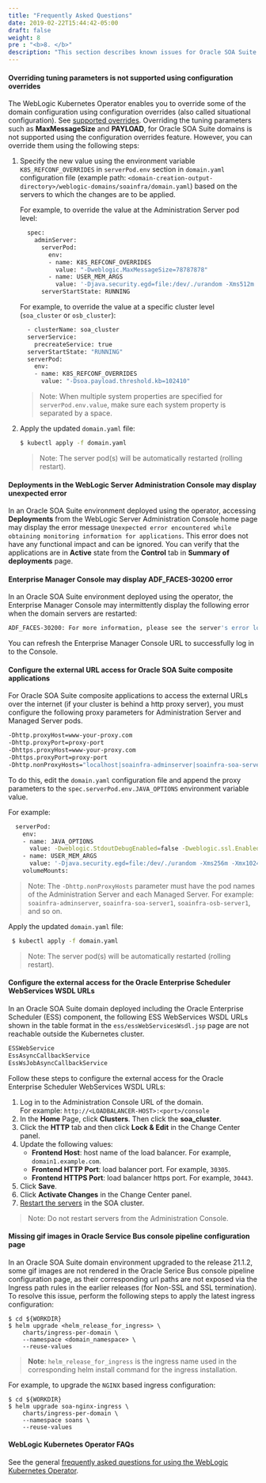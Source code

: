 ```yaml
---
title: "Frequently Asked Questions"
date: 2019-02-22T15:44:42-05:00
draft: false
weight: 8
pre : "<b>8. </b>"
description: "This section describes known issues for Oracle SOA Suite domain deployment on Kubernetes. It also provides answers to frequently asked questions."
---
```



#### Overriding tuning parameters is not supported using configuration overrides

The WebLogic Kubernetes Operator enables you to override some of the domain configuration using configuration overrides (also called situational configuration).
See [supported overrides](https://oracle.github.io/weblogic-kubernetes-operator/managing-domains/configoverrides/#typical-overrides). Overriding the tuning parameters such as **MaxMessageSize** and **PAYLOAD**,  for Oracle SOA Suite domains is not supported using the configuration overrides feature. However, you can override them using the following steps:

1. Specify the new value using the environment variable `K8S_REFCONF_OVERRIDES` in `serverPod.env` section in `domain.yaml` configuration file (example path: `<domain-creation-output-directory>/weblogic-domains/soainfra/domain.yaml`) based on the servers to which the changes are to be applied.

    For example, to override the value at the Administration Server pod level:
    ```bash
      spec:
        adminServer:
          serverPod:
            env:
            - name: K8S_REFCONF_OVERRIDES
              value: "-Dweblogic.MaxMessageSize=78787878"
            - name: USER_MEM_ARGS
              value: '-Djava.security.egd=file:/dev/./urandom -Xms512m -Xmx1024m '
          serverStartState: RUNNING
    ```

    For example, to override the value at a specific cluster level (`soa_cluster` or `osb_cluster`):
    ```bash
      - clusterName: soa_cluster
      serverService:
        precreateService: true
      serverStartState: "RUNNING"
      serverPod:
        env:
        - name: K8S_REFCONF_OVERRIDES
          value: "-Dsoa.payload.threshold.kb=102410"
    ```
    > Note: When multiple system properties are specified for `serverPod.env.value`, make sure each system property is separated by a space.

1. Apply the updated `domain.yaml` file:

    ``` bash
    $ kubectl apply -f domain.yaml
    ```
   > Note: The server pod(s) will be automatically restarted (rolling restart).

#### Deployments in the WebLogic Server Administration Console may display unexpected error

In an Oracle SOA Suite environment deployed using the operator, accessing **Deployments** from the WebLogic Server Administration Console home page may display the error message `Unexpected error encountered while obtaining monitoring information for applications`. This error does not have any functional impact and can be ignored. You can verify that the applications are in **Active** state from the **Control** tab in **Summary of deployments** page.


#### Enterprise Manager Console may display ADF_FACES-30200 error

In an Oracle SOA Suite environment deployed using the operator, the Enterprise Manager Console may intermittently display the following error when the domain servers are restarted:

``` bash
ADF_FACES-30200: For more information, please see the server's error log for an entry beginning with: The UIViewRoot is null. Fatal exception during PhaseId: RESTORE_VIEW 1.
```

You can refresh the Enterprise Manager Console URL to successfully log in to the Console.


#### Configure the external URL access for Oracle SOA Suite composite applications

For Oracle SOA Suite composite applications to access the external URLs over the internet (if your cluster is behind a http proxy server), you must configure the following proxy parameters for Administration Server and Managed Server pods.

``` bash
-Dhttp.proxyHost=www-your-proxy.com  
-Dhttp.proxyPort=proxy-port  
-Dhttps.proxyHost=www-your-proxy.com  
-Dhttps.proxyPort=proxy-port  
-Dhttp.nonProxyHosts="localhost|soainfra-adminserver|soainfra-soa-server1|soainfra-osb-server1|...soainfra-soa-serverN|*.svc.cluster.local|*.your.domain.com|/var/run/docker.sock"  
```
To do this, edit the `domain.yaml` configuration file and append the proxy parameters to the `spec.serverPod.env.JAVA_OPTIONS` environment variable value.

For example:
```bash
  serverPod:
    env:
    - name: JAVA_OPTIONS
      value: -Dweblogic.StdoutDebugEnabled=false -Dweblogic.ssl.Enabled=true -Dweblogic.security.SSL.ignoreHostnameVerification=true -Dhttp.proxyHost=www-your-proxy.com -Dhttp.proxyPort=proxy-port -Dhttps.proxyHost=www-your-proxy.com -Dhttps.proxyPort=proxy-port -Dhttp.nonProxyHosts="localhost|soainfra-adminserver|soainfra-soa-server1|soainfra-osb-server1|...soainfra-soa-serverN|*.svc.cluster.local|*.your.domain.com|/var/run/docker.sock"
    - name: USER_MEM_ARGS
      value: '-Djava.security.egd=file:/dev/./urandom -Xms256m -Xmx1024m '
    volumeMounts:
```

> Note: The `-Dhttp.nonProxyHosts` parameter must have the pod names of the Administration Server and each Managed Server. For example: `soainfra-adminserver`, `soainfra-soa-server1`, `soainfra-osb-server1`, and so on.

Apply the updated `domain.yaml` file:

``` bash
 $ kubectl apply -f domain.yaml
```
> Note: The server pod(s) will be automatically restarted (rolling restart).


#### Configure the external access for the Oracle Enterprise Scheduler WebServices WSDL URLs

In an Oracle SOA Suite domain deployed including the Oracle Enterprise Scheduler (ESS) component, the following ESS WebServices WSDL URLs shown in the table format in the `ess/essWebServicesWsdl.jsp` page are not reachable outside the Kubernetes cluster.

```bash
ESSWebService
EssAsyncCallbackService
EssWsJobAsyncCallbackService
```

Follow these steps to configure the external access for the Oracle Enterprise Scheduler WebServices WSDL URLs:

1. Log in to the Administration Console URL of the domain.  
   For example: `http://<LOADBALANCER-HOST>:<port>/console`
1. In the **Home** Page, click **Clusters**. Then click the **soa_cluster**.
1. Click the **HTTP** tab and then click **Lock & Edit** in the Change Center panel.
1. Update the following values:
   * **Frontend Host**: host name of the load balancer. For example, `domain1.example.com`.
   * **Frontend HTTP Port**: load balancer port. For example, `30305`.  
   * **Frontend HTTPS Port**: load balancer https port. For example, `30443`.
1. Click **Save**.
1. Click **Activate Changes** in the Change Center panel.
1. [Restart the servers](https://oracle.github.io/weblogic-kubernetes-operator/managing-domains/domain-lifecycle/startup/#restart-all-the-servers-in-the-cluster) in the SOA cluster.

> Note: Do not restart servers from the Administration Console.

#### Missing gif images in Oracle Service Bus console pipeline configuration page

In an Oracle SOA Suite domain environment upgraded to the release 21.1.2, some gif images are not rendered in the Oracle Serice Bus console pipeline configuration page, as their corresponding url paths are not exposed via the Ingress path rules in the earlier releases (for Non-SSL and SSL termination). To resolve this issue, perform the following steps to apply the latest ingress configuration:

```
$ cd ${WORKDIR}
$ helm upgrade <helm_release_for_ingress> \
    charts/ingress-per-domain \
    --namespace <domain_namespace> \
    --reuse-values
```
>**Note**: `helm_release_for_ingress` is the ingress name used in the corresponding helm install command for the ingress installation.

For example, to upgrade the `NGINX` based ingress configuration:
```
$ cd ${WORKDIR}
$ helm upgrade soa-nginx-ingress \
    charts/ingress-per-domain \
    --namespace soans \
    --reuse-values
```

#### WebLogic Kubernetes Operator FAQs

See the general [frequently asked questions for using the WebLogic Kubernetes Operator](https://oracle.github.io/weblogic-kubernetes-operator/faq/).

